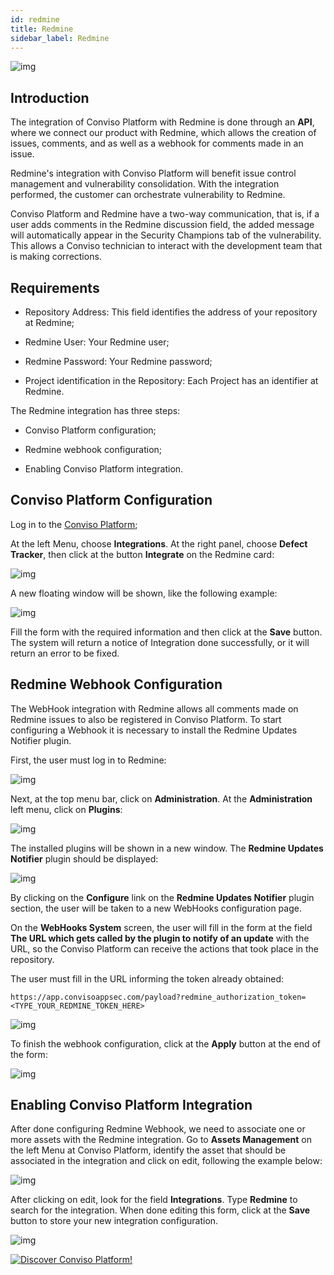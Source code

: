 ```yaml
---
id: redmine
title: Redmine
sidebar_label: Redmine
---
```


<div style={{textAlign: 'center'}}>

![img](../../static/img/redmine.png)

</div>

## Introduction

The integration of Conviso Platform with Redmine is done through an **API**, where we connect our product with Redmine, which allows the creation of issues, comments, and as well as a webhook for comments made in an issue.

Redmine's integration with Conviso Platform will benefit issue control management and vulnerability consolidation. With the integration performed, the customer can orchestrate vulnerability to Redmine.

Conviso Platform and Redmine have a two-way communication, that is, if a user adds comments in the Redmine discussion field, the added message will automatically appear in the Security Champions tab of the vulnerability. This allows a Conviso technician to interact with the development team that is making corrections.

## Requirements

- Repository Address: This field identifies the address of your repository at Redmine;

- Redmine User: Your Redmine user;

- Redmine Password: Your Redmine password;

- Project identification in the Repository: Each Project has an identifier at Redmine.

The Redmine integration has three steps:

- Conviso Platform configuration;

- Redmine webhook configuration;

- Enabling Conviso Platform integration.

## Conviso Platform Configuration

Log in to the [Conviso Platform](https://app.convisoappsec.com);

At the left Menu, choose **Integrations**. At the right panel, choose **Defect Tracker**, then click at the button **Integrate** on the Redmine card:

<div style={{textAlign: 'center'}}>

![img](../../static/img/redmine-img1.png)

</div>

A new floating window will be shown, like the following example:

<div style={{textAlign: 'center'}}>

![img](../../static/img/redmine-img2.png)

</div>

Fill the form with the required information and then click at the **Save** button. The system will return a notice of Integration done successfully, or it will return an error to be fixed.

## Redmine Webhook Configuration

The WebHook integration with Redmine allows all comments made on Redmine issues to also be registered in Conviso Platform. To start configuring a Webhook it is necessary to install the Redmine Updates Notifier plugin.

First, the user must log in to Redmine:

<div style={{textAlign: 'center'}}>

![img](../../static/img/redmine-img3.png)

</div>

Next, at the top menu bar, click on **Administration**. At the **Administration** left menu, click on **Plugins**:

<div style={{textAlign: 'center'}}>

![img](../../static/img/redmine-img4.png)

</div>

The installed plugins will be shown in a new window. The **Redmine Updates Notifier** plugin should be displayed:

<div style={{textAlign: 'center'}}>

![img](../../static/img/redmine-img5.png)

</div>

By clicking on the **Configure** link on the **Redmine Updates Notifier** plugin section, the user will be taken to a new WebHooks configuration page.

On the **WebHooks System** screen, the user will fill in the form at the field **The URL which gets called by the plugin to notify of an update** with the URL, so the Conviso Platform can receive the actions that took place in the repository.

The user must fill in the URL informing the token already obtained:

```https://app.convisoappsec.com/payload?redmine_authorization_token=<TYPE_YOUR_REDMINE_TOKEN_HERE>```

<div style={{textAlign: 'center'}}>

![img](../../static/img/redmine-img6.png)

</div>

To finish the webhook configuration, click at the **Apply** button at the end of the form:

<div style={{textAlign: 'center'}}>

![img](../../static/img/redmine-img7.png)

</div>

## Enabling Conviso Platform Integration

After done configuring Redmine Webhook, we need to associate one or more assets with the Redmine integration. Go to **Assets Management** on the left Menu at Conviso Platform, identify the asset that should be associated in the integration and click on edit, following the example below:

<div style={{textAlign: 'center'}}>

![img](../../static/img/redmine-img8.png)

</div>

After clicking on edit, look for the field **Integrations**. Type **Redmine** to search for the integration. When done editing this form, click at the **Save** button to store your new integration configuration.

<div style={{textAlign: 'center'}}>

![img](../../static/img/redmine-img9.png)

</div>

[![Discover Conviso Platform!](https://no-cache.hubspot.com/cta/default/5613826/interactive-125788977029.png)](https://cta-service-cms2.hubspot.com/web-interactives/public/v1/track/redirect?encryptedPayload=AVxigLKtcWzoFbzpyImNNQsXC9S54LjJuklwM39zNd7hvSoR%2FVTX%2FXjNdqdcIIDaZwGiNwYii5hXwRR06puch8xINMyL3EXxTMuSG8Le9if9juV3u%2F%2BX%2FCKsCZN1tLpW39gGnNpiLedq%2BrrfmYxgh8G%2BTcRBEWaKasQ%3D&webInteractiveContentId=125788977029&portalId=5613826)